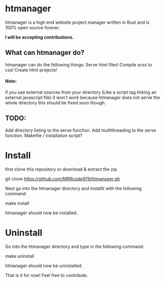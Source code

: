 # htmanager

htmanager is a high end website project manager written in Rust and is 100% open source forever.

**I will be accepting contributions.**

## What can htmanager do?

htmanager can do the following things:
Serve html files!
Compile scss to css!
Create html projects!

#### Note:
if you use external sources from your directory (Like a script tag linking an external javascript file)
it won't work because htmanager does not serve the whole directory this should be fixed soon though.

## TODO:
Add directory listing to the serve function.
Add multithreading to the serve function.
Makefile / installation script?

# Install 
first clone this repository or download & extract the zip.

git clone https://github.com/MRRcode979/htmanager.git

Next go into the htmanager directory and installit with the following command:

make install

htmanager should now be installed.

# Uninstall
Go into the htmanager directory and type in the following command:

make uninstall

htmanager should now be uninstalled.


That is it for now! Feel free to contribute.
